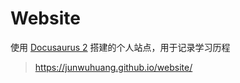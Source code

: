 # Website

使用 [Docusaurus 2](https://docusaurus.io/) 搭建的个人站点，用于记录学习历程

> https://junwuhuang.github.io/website/
